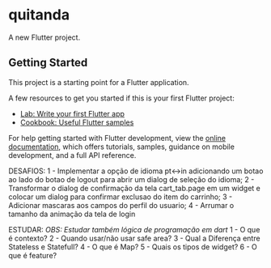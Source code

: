 # quitanda

A new Flutter project.

## Getting Started

This project is a starting point for a Flutter application.

A few resources to get you started if this is your first Flutter project:

- [Lab: Write your first Flutter app](https://docs.flutter.dev/get-started/codelab)
- [Cookbook: Useful Flutter samples](https://docs.flutter.dev/cookbook)

For help getting started with Flutter development, view the
[online documentation](https://docs.flutter.dev/), which offers tutorials,
samples, guidance on mobile development, and a full API reference.


DESAFIOS:
1 - Implementar a opção de idioma pt<->in adicionando um botao ao lado do botao de logout para abrir um dialog de seleção do idioma;
2 - Transformar o dialog de confirmação da tela cart_tab.page em um widget e colocar um dialog para confirmar exclusao do item do carrinho;
3 - Adicionar mascaras aos campos do perfil do usuario;
4 - Arrumar o tamanho da animação da tela de login

ESTUDAR:
*OBS: Estudar também lógica de programação em dart*
1 - O que é contexto?
2 - Quando usar/não usar safe area?
3 - Qual a Diferença entre Stateless e Statefull?
4 - O que é Map?
5 - Quais os tipos de widget?
6 - O que é feature?